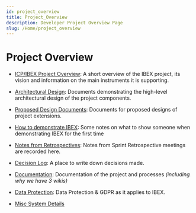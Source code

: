 ```yaml
---
id: project_overview
title: Project_Overview
description: Developer Project Overview Page
slug: /Home/project_overview
---
```


# Project Overview

- [ICP/IBEX Project Overview](https://github.com/ISISComputingGroup/IBEX/wiki): A short overview of the IBEX project, its vision and information on the main instruments it is supporting.

- [Architectural Design](https://github.com/ISISComputingGroup/ibex_developers_manual/wiki/High-Level-Architectural-Design): Documents demonstrating the high-level architectural design of the project components.

- [Proposed Design Documents](https://github.com/ISISComputingGroup/ibex_developers_manual/wiki/Design-Documents): Documents for proposed designs of project extensions.

- [How to demonstrate IBEX](https://github.com/ISISComputingGroup/ibex_developers_manual/wiki/Demo-notes): Some notes on what to show someone when demonstrating IBEX for the first time

- [Notes from Retrospectives](https://github.com/ISISComputingGroup/ibex_developers_manual/wiki/Retrospective-Notes): Notes from Sprint Retrospective meetings are recorded here.

- [Decision Log](https://github.com/ISISComputingGroup/ibex_developers_manual/wiki/Decision-Log): A place to write down decisions made.

- [Documentation](https://github.com/ISISComputingGroup/ibex_developers_manual/wiki/Project-Documentation): Documentation of the project and processes _(including why we have 3 wikis)_

- [Data Protection](https://github.com/ISISComputingGroup/ibex_developers_manual/wiki/Data-Protection): Data Protection & GDPR as it applies to IBEX.

- [Misc System Details](https://github.com/ISISComputingGroup/ibex_developers_manual/wiki/Misc-System-Details)

